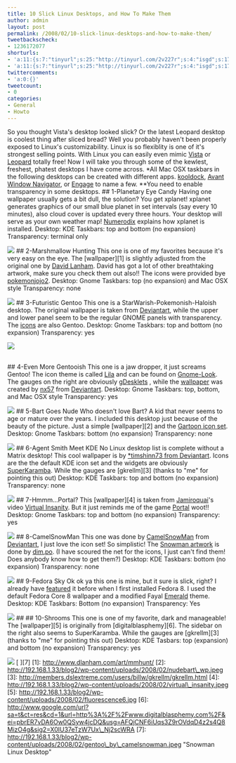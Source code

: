 ```yaml
---
title: 10 Slick Linux Desktops, and How To Make Them
author: admin
layout: post
permalink: /2008/02/10-slick-linux-desktops-and-how-to-make-them/
tweetbackscheck:
- 1236172077
shorturls:
- 'a:11:{s:7:"tinyurl";s:25:"http://tinyurl.com/2v227r";s:4:"isgd";s:17:"http://is.gd/3Sez";s:5:"bitly";s:20:"http://bit.ly/2rYxaE";s:5:"snipr";s:22:"http://snipr.com/9skmc";s:5:"snurl";s:22:"http://snurl.com/9skmc";s:7:"snipurl";s:24:"http://snipurl.com/9skmc";s:4:"trim";s:17:"http://tr.im/4amf";s:5:"adjix";s:207:"(10 Jan 2008 temporary restriction: API requires valid partnerID or partnerEmail key in request. Contact us if this affects you.) Invalid Adjix request. API documentation @ http://web.adjix.com/AdjixAPI.html";s:4:"advu";s:203:"(10 Jan 2008 temporary restriction: API requires valid partnerID or partnerEmail key in request. Contact us if this affects you.) Invalid Adjix request. API documentation @ http://web.ad.vu/AdjixAPI.html";s:4:"zima";s:19:"http://zi.ma/1ea7ee";s:9:"permalink";s:76:"http://hehe2.net/linux-general/10-slick-linux-desktops-and-how-to-make-them/";}'
- 'a:11:{s:7:"tinyurl";s:25:"http://tinyurl.com/2v227r";s:4:"isgd";s:17:"http://is.gd/3Sez";s:5:"bitly";s:20:"http://bit.ly/2rYxaE";s:5:"snipr";s:22:"http://snipr.com/9skmc";s:5:"snurl";s:22:"http://snurl.com/9skmc";s:7:"snipurl";s:24:"http://snipurl.com/9skmc";s:4:"trim";s:17:"http://tr.im/4amf";s:5:"adjix";s:207:"(10 Jan 2008 temporary restriction: API requires valid partnerID or partnerEmail key in request. Contact us if this affects you.) Invalid Adjix request. API documentation @ http://web.adjix.com/AdjixAPI.html";s:4:"advu";s:203:"(10 Jan 2008 temporary restriction: API requires valid partnerID or partnerEmail key in request. Contact us if this affects you.) Invalid Adjix request. API documentation @ http://web.ad.vu/AdjixAPI.html";s:4:"zima";s:19:"http://zi.ma/1ea7ee";s:9:"permalink";s:76:"http://hehe2.net/linux-general/10-slick-linux-desktops-and-how-to-make-them/";}'
twittercomments:
- 'a:0:{}'
tweetcount:
- 0
categories:
- General
- Howto
---
```

So you thought Vista's desktop looked slick? Or the latest Leopard desktop is coolest thing after sliced bread? Well you probably haven't been properly exposed to Linux's customizability. Linux is so flexiblity is one of it's strongest selling points. With Linux you can easily even mimic [Vista](http://www.youtube.com/watch?v=WO8MTAfFhGg "Vista") or [Leopard](http://lifehacker.com/software/how-to/make-your-linux-desktop-look-like-a-mac-317110.php "Leopard") totally free! Now I will take you through some of the kewlest, freshest, phatest desktops I have come across.
\*All Mac OSX taskbars in the following desktops can be created with different apps. [kooldock](http://kde-apps.org/content/show.php?content=50910 "kooldock"), [Avant Window Navigator](https://launchpad.net/awn "Avant Window Navigator"), or [Engage](http://pimpyourlinux.com/linux-feature-review/enlightenment-engage-dock/ "Engage") to name a few.
\*\*You need to enable transparency in some desktops.
\#\# 1-Planetary Eye Candy
Having one wallpaper usually gets a bit dull, the solution? You get xplanet! xplanet generates graphics of our small blue planet in set intervals (say every 10 minutes), also cloud cover is updated every three hours. Your desktop will serve as your own weather map! [Numerodix](http://www.matusiak.eu/numerodix/blog//index.php/2007/02/11/planetary-eyecandy/ "Numerodix") explains how xplanet is installed.
Desktop: KDE
Taskbars: top and bottom (no expansion)
Transparency: terminal only

[![](http://192.168.1.33/blog2/wp-content/uploads/2008/02/planetary.jpeg)](http://192.168.1.33/blog2/wp-content/uploads/2008/02/planetary.jpeg)
\#\# 2-Marshmallow Hunting
This one is one of my favorites because it's very easy on the eye. The \[wallpaper\]\[1\] is slightly adjusted from the original one by [David Lanham](http://www.dlanham.com "David Lanham"). David has got a lot of other breathtaking artwork, make sure you check them out also!! The icons were provided bye [pokemonjojo2](http://www.mibhouse.org/pokemon_jojo/files/ICON-Somatic-0.1.1.tar.gz "pokemonjojo2").
Desktop: Gnome
Taskbars: top (no expansion) and Mac OSX style
Transparency: none

[![](http://192.168.1.33/blog2/wp-content/uploads/2008/02/marchmellowhunt_screenshot.jpeg)](http://192.168.1.33/blog2/wp-content/uploads/2008/02/marchmellowhunt_screenshot.jpeg)
\#\# 3-Futuristic Gentoo
This one is a StarWarish-Pokemonish-Haloish desktop. The original wallpaper is taken from [Deviantart](http://chojindsl.deviantart.com/art/Gentoo-Red-Green-Blue-21731222 "deviantart"), while the upper and lower panel seem to be the regular GNOME panels with transparency. The [icons](http://mirrors.tds.net/gentoo/distfiles/gentoo-bubble-icons-20060811.tar.gz "icons") are also Gentoo.
Desktop: Gnome
Taskbars: top and bottom (no expansion)
Transparency: yes

[![](http://192.168.1.33/blog2/wp-content/uploads/2008/02/pokemon_screenshot2.jpeg)](http://192.168.1.33/blog2/wp-content/uploads/2008/02/pokemon_screenshot2.jpeg)

[  
](http://192.168.1.33/blog2/wp-content/uploads/2008/02/evenmoregentooish_screenshot.jpeg)
\#\# 4-Even More Gentooish
This one is a jaw dropper, it just screams Gentoo! The icon theme is called [Lila](http://gnome-look.org/content/show.php/Lila-Gnome?content=73971 "Lila") and can be found on [Gnome-Look](http://www.gnome-look.org "Gnome-Look"). The gauges on the right are obviously [gDesklets](http://www.gdesklets.de/ "gDesklets") , while the [wallpaper](http://nx57.deviantart.com/art/angel-61452162 "wallpaper") was created by [nx57](http://nx57.deviantart.com/ "nx57") from [Deviantart](http://www.deviantart.com "Deviantart").
Desktop: Gnome
Taskbars: top, bottom, and Mac OSX style
Transparency: yes 

[![](http://192.168.1.33/blog2/wp-content/uploads/2008/02/evenmoregentooish_screenshot.jpeg)](http://192.168.1.33/blog2/wp-content/uploads/2008/02/evenmoregentooish_screenshot.jpeg)
\#\# 5-Bart Goes Nude
Who doesn't love Bart? A kid that never seems to age or mature over the years. I included this desktop just because of the beauty of the picture. Just a simple \[wallpaper\]\[2\] and the [Gartoon icon set](http://www.gnome-look.org/content/show.php/Gartoon+Icon+theme+%28v0.4.5%29?content=13527 "Gartoon icon set").
Desktop: Gnome
Taskbars: bottom (no expansion)
Transparency: none

[![](http://192.168.1.33/blog2/wp-content/uploads/2008/02/nudebart_wp.jpeg)](http://192.168.1.33/blog2/wp-content/uploads/2008/02/nudebart_wp.jpeg)
\#\# 6-Agent Smith Meet KDE
No Linux desktop list is complete without a Matrix desktop! This cool wallpaper is by [\*timshinn73 from Deviantart](http://timshinn73.deviantart.com/art/Agent-Smith-Final-1848736 "*timshinn73 from Deviantart"). Icons are the the default KDE icon set and the widgets are obviously [SuperKaramba](http://netdragon.sourceforge.net/ "SuperKaramba"). While the gauges are \[gkrellm\]\[3\] (thanks to "me" for pointing this out)
Desktop: KDE
Taskbars: top and bottom (no expansion)
Transparency: none

[![](http://192.168.1.33/blog2/wp-content/uploads/2008/02/screensmith.jpeg)](http://192.168.1.33/blog2/wp-content/uploads/2008/02/screensmith.jpeg)
\#\# 7-Hmmm...Portal?
This \[wallpaper\]\[4\] is taken from [Jamiroquai](http://en.wikipedia.org/wiki/Jamiroquai "Jamiroquai")'s video [Virtual Insanity](http://www.youtube.com/watch?v=gJmX1z1NY2c "Virtual Insanity"). But it just reminds me of the game [Portal](http://en.wikipedia.org/wiki/Portal_%28video_game%29 "Portal") woot!!
Desktop: Gnome
Taskbars: top and bottom (no expansion)
Transparency: yes

[![](http://192.168.1.33/blog2/wp-content/uploads/2008/02/hmmportal.jpeg)](http://192.168.1.33/blog2/wp-content/uploads/2008/02/hmmportal.jpeg)
\#\# 8-CamelSnowMan
This one was done by [CamelSnowMan](http://camelsnowman.deviantart.com/ "CamelSnowMan") from [Deviantart](http://www.deviantart.com/ "Deviantart"), I just love the icon set! So simplistic! The [Snowman artwork](http://www.pixelgirlpresents.com/images/desktops/dim_po/Snow_Man_1600x1200.jpg "Snowman artwork") is done by [dim.po](http://dimpoart.deviantart.com/ "dim.po"). (I have scoured the net for the icons, I just can't find them! Does anybody know how to get them?)
Desktop: KDE
Taskbars: bottom (no expansion)
Transparency: none

[![](http://192.168.1.33/blog2/wp-content/uploads/2008/02/gentoo_by_camelsnowman.jpeg)](http://192.168.1.33/blog2/wp-content/uploads/2008/02/gentoo_by_camelsnowman.jpeg)
\#\# 9-Fedora Sky
Ok ok ya this one is mine, but it sure is slick, right? I already have [featured](/blog/linux-general/i-just-installed-fedora-8/ "featured") it before when I first installed Fedora 8\. I used the default Fedora Core 8 wallpaper and a modified Fayal [Emerald](http://en.wikipedia.org/wiki/Emerald_%28window_decorator%29 "Emerald") theme.
Desktop: KDE
Taskbars: Bottom (no expansion)
Transparency: Yes

[![](http://192.168.1.33/blog2/wp-content/uploads/2008/02/fedora_sky.jpeg)](http://192.168.1.33/blog2/wp-content/uploads/2008/02/fedora_sky.jpeg)
\#\# \#\# 10-Shrooms
This one is one of my favorite, dark and manageable! The \[wallpaper\]\[5\] is originally from \[digitalblasphemy\]\[6\]. The sidebar on the right also seems to SuperKaramba. While the gauges are \[gkrellm\]\[3\] (thanks to "me" for pointing this out)
Desktop: KDE
Tasbars: top (expansion) and bottom (no expansion)
Transparency: yes

[![](http://192.168.1.33/blog2/wp-content/uploads/2008/02/4715-1.png)](http://192.168.1.33/blog2/wp-content/uploads/2008/02/4715-1.png)
\[ 
\]\[7\]
\[1\]: http://www.dlanham.com/art/mmhunt/
\[2\]: http://192.168.1.33/blog2/wp-content/uploads/2008/02/nudebart\_wp.jpeg
\[3\]: http://members.dslextreme.com/users/billw/gkrellm/gkrellm.html
\[4\]: http://192.168.1.33/blog2/wp-content/uploads/2008/02/virtual\_insanity.jpeg
\[5\]: http://192.168.1.33/blog2/wp-content/uploads/2008/02/fluorescence6.jpg
\[6\]: http://www.google.com/url?sa=t&ct=res&cd=1&url=http%3A%2F%2Fwww.digitalblasphemy.com%2F&ei=pbrER7vDA6Ow0QSyw4jcDQ&usg=AFQjCNF6iUqs3Z9rOVdqD4z2s4Q8MizO4g&sig2=X0IU37eTzW7Ux\_Nj2scWRA
\[7\]: http://192.168.1.33/blog2/wp-content/uploads/2008/02/gentoo\_by\_camelsnowman.jpeg "Snowman Linux Desktop"